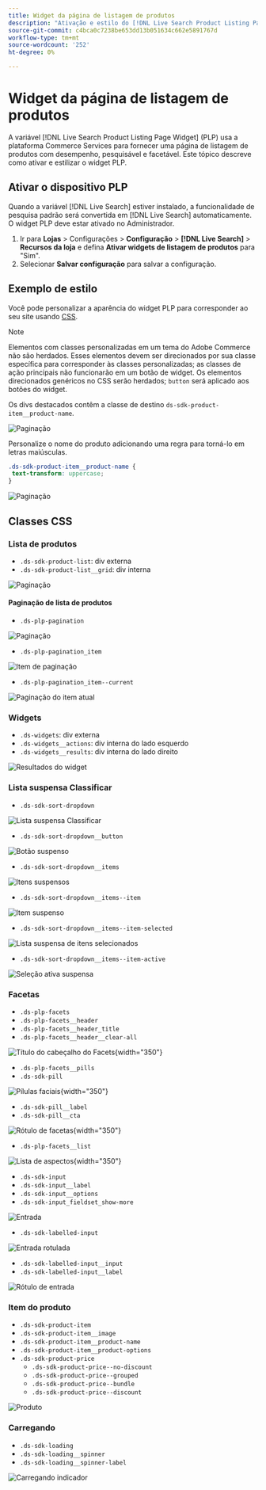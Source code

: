 ```yaml
---
title: Widget da página de listagem de produtos
description: "Ativação e estilo do [!DNL Live Search Product Listing Page Widget]"
source-git-commit: c4bca0c7238be653dd13b051634c662e5891767d
workflow-type: tm+mt
source-wordcount: '252'
ht-degree: 0%

---
```


# Widget da página de listagem de produtos

A variável [!DNL Live Search Product Listing Page Widget] (PLP) usa a plataforma Commerce Services para fornecer uma página de listagem de produtos com desempenho, pesquisável e facetável. Este tópico descreve como ativar e estilizar o widget PLP.

## Ativar o dispositivo PLP

Quando a variável [!DNL Live Search] estiver instalado, a funcionalidade de pesquisa padrão será convertida em [!DNL Live Search] automaticamente.
O widget PLP deve estar ativado no Administrador.

1. Ir para **Lojas** > Configurações > **Configuração** > **[!DNL Live Search]** > **Recursos da loja** e defina **Ativar widgets de listagem de produtos** para &quot;Sim&quot;.
1. Selecionar **Salvar configuração** para salvar a configuração.

## Exemplo de estilo

Você pode personalizar a aparência do widget PLP para corresponder ao seu site usando [CSS](https://developer.adobe.com/commerce/frontend-core/guide/css/).

>[!NOTE]
>
>Elementos com classes personalizadas em um tema do Adobe Commerce não são herdados. Esses elementos devem ser direcionados por sua classe específica para corresponder às classes personalizadas; as classes de ação principais não funcionarão em um botão de widget.
>Os elementos direcionados genéricos no CSS serão herdados; `button` será aplicado aos botões do widget.

Os divs destacados contêm a classe de destino `ds-sdk-product-item__product-name`.

![Paginação](assets/plp-css-example.png)

Personalize o nome do produto adicionando uma regra para torná-lo em letras maiúsculas.

```css
.ds-sdk-product-item__product-name {
 text-transform: uppercase;
}
```

![Paginação](assets/plp-css-example-after.png)

## Classes CSS

### Lista de produtos

* `.ds-sdk-product-list`: div externa
* `.ds-sdk-product-list__grid`: div interna

![Paginação](assets/plp-css-product-list.png)

#### Paginação de lista de produtos

* `.ds-plp-pagination`

![Paginação](assets/plp-css-pagination.png)

* `.ds-plp-pagination_item`

![Item de paginação](assets/plp-css-pagination-item.png)

* `.ds-plp-pagination_item--current`

![Paginação do item atual](assets/plp-css-pagination-item-current.png)

### Widgets

* `.ds-widgets`: div externa
* `.ds-widgets__actions`: div interna do lado esquerdo
* `.ds-widgets__results`: div interna do lado direito

![Resultados do widget](assets/plp-css-widgets.png)

### Lista suspensa Classificar

* `.ds-sdk-sort-dropdown`

![Lista suspensa Classificar](assets/plp-css-dropdown.png)

* `.ds-sdk-sort-dropdown__button`

![Botão suspenso](assets/plp-css-dropdown-button.png)

* `.ds-sdk-sort-dropdown__items`

![Itens suspensos](assets/plp-css-dropdown-items.png)

* `.ds-sdk-sort-dropdown__items--item`

![Item suspenso](assets/plp-css-dropdown-item.png)

* `.ds-sdk-sort-dropdown__items--item-selected`

![Lista suspensa de itens selecionados](assets/plp-css-dropdown-selected.png)

* `.ds-sdk-sort-dropdown__items--item-active`

![Seleção ativa suspensa](assets/plp-css-dropdown-active.png)

### Facetas

* `.ds-plp-facets`
* `.ds-plp-facets__header`
* `.ds-plp-facets__header_title`
* `.ds-plp-facets__header__clear-all`

![Título do cabeçalho do Facets](assets/plp-css-facets-title-clear.png){width="350"}

* `.ds-plp-facets__pills`
* `.ds-sdk-pill`

![Pílulas faciais](assets/plp-css-facets-pill.png){width="350"}

* `.ds-sdk-pill__label`
* `.ds-sdk-pill__cta`

![Rótulo de facetas](assets/plp-css-pill-label-cta.png){width="350"}

* `.ds-plp-facets__list`

![Lista de aspectos](assets/plp-css-facets-list.png){width="350"}

* `.ds-sdk-input`
* `.ds-sdk-input__label`
* `.ds-sdk-input__options`
* `.ds-sdk-input_fieldset_show-more`

![Entrada](assets/plp-css-sdk-input.png)

* `.ds-sdk-labelled-input`

![Entrada rotulada](assets/plp-css-labelled-input.png)

* `.ds-sdk-labelled-input__input`
* `.ds-sdk-labelled-input__label`

![Rótulo de entrada](assets/plp-css-labelled-input-label.png)

### Item do produto

* `.ds-sdk-product-item`
* `.ds-sdk-product-item__image`
* `.ds-sdk-product-item__product-name`
* `.ds-sdk-product-item__product-options`
* `.ds-sdk-product-price`
   * `.ds-sdk-product-price--no-discount`
   * `.ds-sdk-product-price--grouped`
   * `.ds-sdk-product-price--bundle`
   * `.ds-sdk-product-price--discount`

![Produto](assets/plp-css-product.png)

### Carregando

* `.ds-sdk-loading`
* `.ds-sdk-loading__spinner`
* `.ds-sdk-loading__spinner-label`

![Carregando indicador](assets/plp-css-loading.png)
